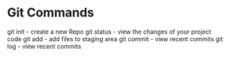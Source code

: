 # Git Commands

git init - create a new Repo
git status - view the changes of your project code
git add - add files to staging area
git commit - view recent commits
git log - view recent commits
